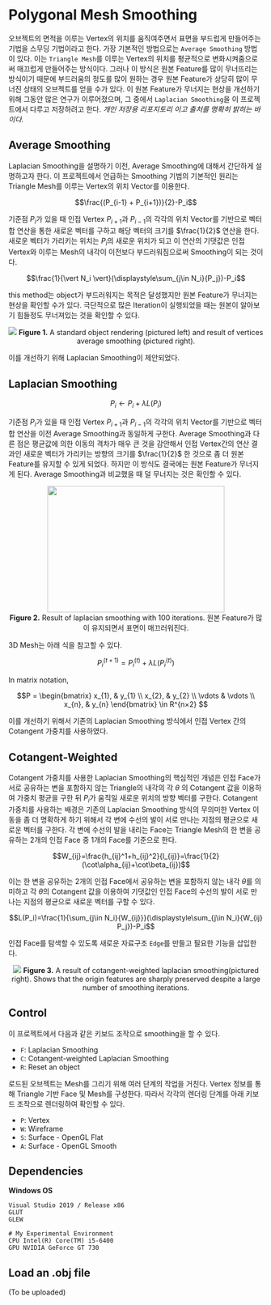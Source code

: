 # Polygonal Mesh Smoothing
오브젝트의 면적을 이루는 Vertex의 위치를 움직여주면서 표면을 부드럽게 만들어주는 기법을 스무딩 기법이라고 한다. 가장 기본적인 방법으로는 `Average Smoothing` 방법이 있다. 이는 `Triangle Mesh`를 이루는 Vertex의 위치를 평균적으로 변화시켜줌으로써 매끄럽게 만들어주는 방식이다. 그러나 이 방식은 원본 Feature를 많이 무너뜨리는 방식이기 때문에 부드러움의 정도를 많이 원하는 경우 원본 Feature가 상당히 많이 무너진 상태의 오브젝트를 얻을 수가 있다. 이 원본 Feature가 무너지는 현상을 개선하기 위해 그동안 많은 연구가 이루어졌으며, 그 중에서 `Laplacian Smoothing`을 이 프로젝트에서 다루고 저장하려고 한다. <i>개인 저장용 리포지토리 이고 출처를 명확히 밝히는 바이다.</i>

## Average Smoothing
Laplacian Smoothing을 설명하기 이전, Average Smoothing에 대해서 간단하게 설명하고자 한다. 이 프로젝트에서 언급하는 Smoothing 기법의 기본적인 원리는 Triangle Mesh를 이루는 Vertex의 위치 Vector를 이용한다. 

$$\frac{(P_{i-1} + P_{i+1})}{2}-P_i$$

기준점 $P_i$가 있을 때 인접 Vertex $P_{i+1}$과 $P_{i-1}$의 각각의 위치 Vector를 기반으로 벡터 합 연산을 통한 새로운 벡터를 구하고 해당 벡터의 크기를 $\frac{1}{2}$ 연산을 한다. 새로운 벡터가 가리키는 위치는 $P_i$의 새로운 위치가 되고 이 연산의 기댓값은 인접 Vertex와 이루는 Mesh의 내각이 이전보다 부드러워짐으로써 Smoothing이 되는 것이다.

$$\frac{1}{\vert N_i \vert}(\displaystyle\sum_{j\in N_i}{P_j})-P_i$$

this method는 object가 부드러워지는 목적은 달성했지만 원본 Feature가 무너지는 현상을 확인할 수가 있다. 극단적으로 많은 Iteration이 실행되었을 때는 원본이 알아보기 힘들정도 무너져있는 것을 확인할 수 있다.

<p align="center">
  <img src="https://github.com/user-attachments/assets/d039f2f5-0dfe-4a87-95d3-e06d9ba7ee36">
  <b>Figure 1.</b> A standard object rendering (pictured left) and result of vertices average smoothing (pictured right).
</p>

이를 개선하기 위해 Laplacian Smoothing이 제안되었다.

## Laplacian Smoothing
$$P_i \leftarrow P_i + \lambda L(P_i)$$

기준점 $P_i$가 있을 때 인접 Vertex $P_{i+1}$과 $P_{i-1}$의 각각의 위치 Vector를 기반으로 벡터 합 연산을 이전 Average Smoothing과 동일하게 구한다. Average Smoothing과 다른 점은 평균값에 의한 이동의 격차가 매우 큰 것을 감안해서 인접 Vertex간의 연산 결과인 새로운 벡터가 가리키는 방향의 크기를 $\frac{1}{2}$ 한 것으로 좀 더 원본 Feature를 유지할 수 있게 되었다. 하지만 이 방식도 결국에는 원본 Feature가 무너지게 된다. Average Smoothing과 비교했을 때 덜 무너지는 것은 확인할 수 있다. 

<p align="center">
  <img src="https://github.com/user-attachments/assets/955320c6-235c-4c78-b3bb-db1d153456bf" width="350" height="250"><br>
  <b>Figure 2.</b> Result of laplacian smoothing with 100 iterations. 원본 Feature가 많이 유지되면서 표면이 매끄러워진다.
</p>

3D Mesh는 아래 식을 참고할 수 있다. 

$$P_i^{(t+1)}=P_i^{(t)}+\lambda L(P_i^{(t)})$$

In matrix notation,

$$P = 
 \begin{bmatrix}
  x_{1}, & y_{1}  \\
  x_{2}, & y_{2}  \\
  \vdots & \vdots \\
  x_{n}, & y_{n}
 \end{bmatrix} \in R^{n×2}
 $$

이를 개선하기 위해서 기존의 Laplacian Smoothing 방식에서 인접 Vertex 간의 Cotangent 가중치를 사용하였다. 

## Cotangent-Weighted
Cotangent 가중치를 사용한 Laplacian Smoothing의 핵심적인 개념은 인접 Face가 서로 공유하는 변을 포함하지 않는 Triangle의 내각의 각 $\theta$ 의 Cotangent 값을 이용하여 가중치 평균을 구한 뒤 $P_i$가 움직일 새로운 위치의 방향 벡터를 구한다.
Cotangent 가중치를 사용하는 배경은 기존의 Laplacian Smoothing 방식의 무의미한 Vertex 이동을 좀 더 명확하게 하기 위해서 각 변에 수선의 발이 서로 만나는 지점의 평균으로 새로운 벡터를 구한다. 각 변에 수선의 발을 내리는 Face는 Triangle Mesh의 한 변을 공유하는 2개의 인접 Face 중 1개의 Face를 기준으로 한다.

$$W_{ij}=\frac{h_{ij}^1+h_{ij}^2}{l_{ij}}=\frac{1}{2}(\cot\alpha_{ij}+\cot\beta_{ij})$$

이는 한 변을 공유하는 2개의 인접 Face에서 공유하는 변을 포함하지 않는 내각 $\theta$를 의미하고 각 $\theta$의 Cotangent 값을 이용하여 기댓값인 인접 Face의 수선의 발이 서로 만나는 지점의 평균으로 새로운 벡터를 구할 수 있다.

$$L(P_i)=\frac{1}{\sum_{j\in N_i}{W_{ij}}}(\displaystyle\sum_{j\in N_i}{W_{ij} P_j})-P_i$$

인접 Face를 탐색할 수 있도록 새로운 자료구조 `Edge`를 만들고 필요한 기능을 삽입한다.

<p align="center">
  <img src="https://github.com/user-attachments/assets/5e73eba3-4931-46ee-9fa9-97b06caff32a">
  <b>Figure 3.</b> A result of cotangent-weighted laplacian smoothing(pictured right). Shows that the origin features are sharply preserved despite a large number of smoothing iterations.
</p>

## Control
이 프로젝트에서 다음과 같은 키보드 조작으로 smoothing을 할 수 있다.
- `F`: Laplacian Smoothing
- `C`: Cotangent-weighted Laplacian Smoothing
- `R`: Reset an object

로드된 오브젝트는 Mesh를 그리기 위해 여러 단계의 작업을 거친다. Vertex 정보를 통해 Triangle 기반 Face 및 Mesh를 구성한다. 따라서 각각의 렌더링 단계를 아래 키보드 조작으로 렌더링하여 확인할 수 있다.
- `P`: Vertex
- `W`: Wireframe
- `S`: Surface - OpenGL Flat
- `A`: Surface - OpenGL Smooth

## Dependencies
**Windows OS**
```
Visual Studio 2019 / Release x86
GLUT
GLEW
```
```
# My Experimental Environment
CPU Intel(R) Core(TM) i5-6400
GPU NVIDIA GeForce GT 730
```

## Load an .obj file
(To be uploaded)
